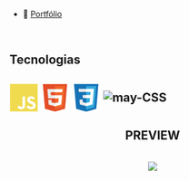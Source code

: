 

-  📰 [Portfólio](https://optimistic-wiles-c863e5.netlify.app)
  <div style="display: inline_block"><br>
   <h2  > Tecnologias <h2>

  <img align="center" alt="may-Js" height="50" width="50" src="https://raw.githubusercontent.com/devicons/devicon/master/icons/javascript/javascript-plain.svg">
   
  <img align="center" alt="may-HTML" height="50" width="50" src="https://raw.githubusercontent.com/devicons/devicon/master/icons/html5/html5-original.svg">
  <img align="center" alt="may-CSS" height="50" width="50" src="https://raw.githubusercontent.com/devicons/devicon/master/icons/css3/css3-original.svg">
  <img align="center" alt="may-CSS" height="50" width="50" src="https://cdn.jsdelivr.net/gh/devicons/devicon/icons/bootstrap/bootstrap-original.svg" >
   



     


     



</div>


<h2  align="center"> PREVIEW  <h2>
        
      
 <p align="center">
<img src="https://media.giphy.com/media/WmShth2TYaty7I7hrV/giphy.gif" style="width: 65%;">
</p>
